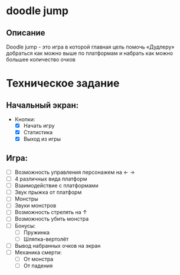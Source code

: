 # doodle jump
## Описание
Doodle jump - это игра в которой главная цель помочь «Дудлеру» добраться как можно выше по платформам и набрать как можно большее количество очков
# Техническое задание
## Начальный экран:
  * Кнопки:
    - [x] Начать игру
    - [x] Статистика
    - [x] Выход из игры
## Игра:
  - [ ] Возможность управления персонажем на ← →
  - [ ] 4 различных вида платформ
  - [ ] Взаимодействие с платформами
  - [ ] Звук прыжка от платформ
  - [ ] Монстры
  - [ ] Звуки монстров
  - [ ] Возможность стрелять на ↑
  - [ ] Возможность убить монстра
  - [ ] Бонусы:
    - [ ] Пружинка
    - [ ] Шляпка-вертолёт
  - [ ] Вывод набранных очков на экран
  - [ ] Механика смерти:
    - [ ] От монстра
    - [ ] От падения
